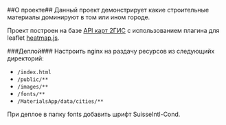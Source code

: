 ##О проекте##
Данный проект демонстрирует какие строительные материалы доминируют в том или ином городе.

Проект построен на базе [API карт 2ГИС](https://github.com/2gis/mapsapi) с использованием плагина для leaflet [heatmap.js](http://www.patrick-wied.at/static/heatmapjs/).


###Деплой###
Настроить nginx на раздачу ресурсов из следующийх директорий:
* ``/index.html``
* ``/public/**``
* ``/images/**``
* ``/fonts/**``
* ``/MaterialsApp/data/cities/**``
 
При деплое в папку fonts добавить шрифт SuisseIntl-Cond.
